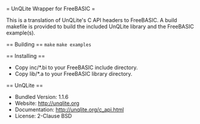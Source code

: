 = UnQLite Wrapper for FreeBASIC =

This is a translation of UnQLite's C API headers to FreeBASIC.
A build makefile is provided to build the included UnQLite library
and the FreeBASIC example(s).

== Building ==
 `make`
 `make examples`

== Installing ==

* Copy inc/*.bi to your FreeBASIC include directory.
* Copy lib/*.a to your FreeBASIC library directory.

== UnQLite ==
* Bundled Version: 1.1.6
* Website: http://unqlite.org
* Documentation: http://unqlite.org/c_api.html
* License: 2-Clause BSD
